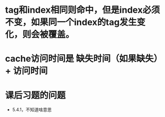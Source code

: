 # tag和index相同则命中，但是index必须不变，如果同一个index的tag发生变化，则会被覆盖。

# cache访问时间是 缺失时间（如果缺失）+ 访问时间


# 课后习题的问题
+ 5.4.1，不知道啥意思